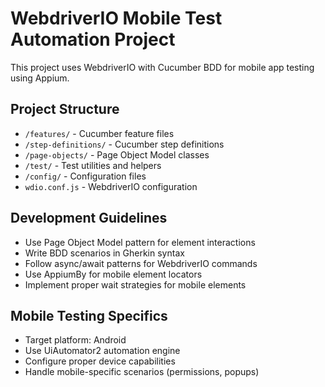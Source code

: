 <!-- Use this file to provide workspace-specific custom instructions to Copilot. For more details, visit https://code.visualstudio.com/docs/copilot/copilot-customization#_use-a-githubcopilotinstructionsmd-file -->

# WebdriverIO Mobile Test Automation Project

This project uses WebdriverIO with Cucumber BDD for mobile app testing using Appium.

## Project Structure
- `/features/` - Cucumber feature files
- `/step-definitions/` - Cucumber step definitions
- `/page-objects/` - Page Object Model classes
- `/test/` - Test utilities and helpers
- `/config/` - Configuration files
- `wdio.conf.js` - WebdriverIO configuration

## Development Guidelines
- Use Page Object Model pattern for element interactions
- Write BDD scenarios in Gherkin syntax
- Follow async/await patterns for WebdriverIO commands
- Use AppiumBy for mobile element locators
- Implement proper wait strategies for mobile elements

## Mobile Testing Specifics
- Target platform: Android
- Use UiAutomator2 automation engine
- Configure proper device capabilities
- Handle mobile-specific scenarios (permissions, popups)